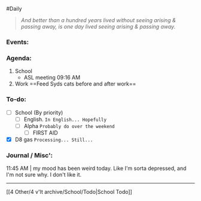 #Daily
>*And better than a hundred years lived without seeing arising & passing away, is one day lived seeing arising & passing away.*
### Events:


### Agenda:
1. School
	- ASL meeting 09:16 AM
2. Work
	==Feed Syds cats before and after work==

### To-do:
- [ ] School (By priority)
	- [ ] English. `In English... Hopefully`
	- [ ] Alpha
		`Probably do over the weekend`
		- [ ] FIRST AID
- [x] D8 gas
	`Processing... Still...`

### Journal / Misc':
11:45 AM | my mood has been weird today. Like I'm sorta depressed, and I'm not sure why. I don't like it.

---
[[4 Other/4 v'lt archive/School/Todo|School Todo]]